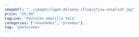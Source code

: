 ```yaml
---
imageUrl: "../images/logan-delaney-iF1xqcyYjxw-unsplash.jpg"
price: "29,99"
tagLine: 'Pantalón amarillo tela'
categories: ["novedades", "prendas"]
tag: 'pantalones'
---
```

